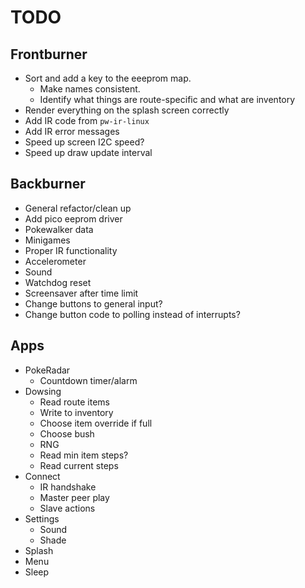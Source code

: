 # TODO

## Frontburner

- Sort and add a key to the eeeprom map.
    - Make names consistent.
    - Identify what things are route-specific and what are inventory
- Render everything on the splash screen correctly
- Add IR code from `pw-ir-linux`
- Add IR error messages
- Speed up screen I2C speed?
- Speed up draw update interval

## Backburner

- General refactor/clean up
- Add pico eeprom driver
- Pokewalker data
- Minigames
- Proper IR functionality
- Accelerometer
- Sound
- Watchdog reset
- Screensaver after time limit
- Change buttons to general input?
- Change button code to polling instead of interrupts?


## Apps

- PokeRadar
    - Countdown timer/alarm
- Dowsing
    - Read route items
    - Write to inventory
    - Choose item override if full
    - Choose bush
    - RNG
    - Read min item steps?
    - Read current steps
- Connect
    - IR handshake
    - Master peer play
    - Slave actions
- Settings
    - Sound
    - Shade
- Splash
- Menu
- Sleep

